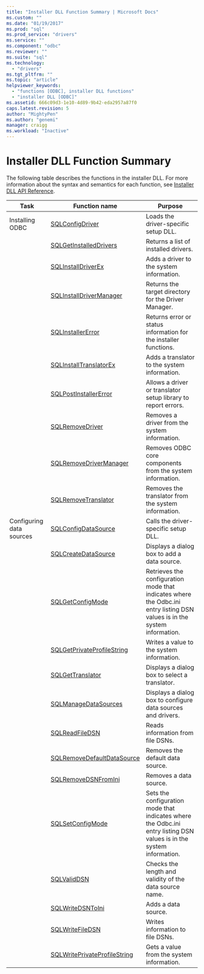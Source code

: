 ```yaml
---
title: "Installer DLL Function Summary | Microsoft Docs"
ms.custom: ""
ms.date: "01/19/2017"
ms.prod: "sql"
ms.prod_service: "drivers"
ms.service: ""
ms.component: "odbc"
ms.reviewer: ""
ms.suite: "sql"
ms.technology: 
  - "drivers"
ms.tgt_pltfrm: ""
ms.topic: "article"
helpviewer_keywords: 
  - "functions [ODBC], installer DLL functions"
  - "installer DLL [ODBC]"
ms.assetid: 666c09d3-1e10-4d89-9b42-eda2957a87f0
caps.latest.revision: 5
author: "MightyPen"
ms.author: "genemi"
manager: craigg
ms.workload: "Inactive"
---
```

# Installer DLL Function Summary
The following table describes the functions in the installer DLL. For more information about the syntax and semantics for each function, see [Installer DLL API Reference](../../../odbc/reference/syntax/installer-dll-api-reference-function.md).  
  
|Task|Function name|Purpose|  
|----------|-------------------|-------------|  
|Installing ODBC|[SQLConfigDriver](../../../odbc/reference/syntax/sqlconfigdriver-function.md)|Loads the driver-specific setup DLL.|  
||[SQLGetInstalledDrivers](../../../odbc/reference/syntax/sqlgetinstalleddrivers-function.md)|Returns a list of installed drivers.|  
||[SQLInstallDriverEx](../../../odbc/reference/syntax/sqlinstalldriverex-function.md)|Adds a driver to the system information.|  
||[SQLInstallDriverManager](../../../odbc/reference/syntax/sqlinstalldrivermanager-function.md)|Returns the target directory for the Driver Manager.|  
||[SQLInstallerError](../../../odbc/reference/syntax/sqlinstallererror-function.md)|Returns error or status information for the installer functions.|  
||[SQLInstallTranslatorEx](../../../odbc/reference/syntax/sqlinstalltranslatorex-function.md)|Adds a translator to the system information.|  
||[SQLPostInstallerError](../../../odbc/reference/syntax/sqlpostinstallererror-function.md)|Allows a driver or translator setup library to report errors.|  
||[SQLRemoveDriver](../../../odbc/reference/syntax/sqlremovedriver-function.md)|Removes a driver from the system information.|  
||[SQLRemoveDriverManager](../../../odbc/reference/syntax/sqlremovedrivermanager-function.md)|Removes ODBC core components from the system information.|  
||[SQLRemoveTranslator](../../../odbc/reference/syntax/sqlremovetranslator-function.md)|Removes the translator from the system information.|  
|Configuring data sources|[SQLConfigDataSource](../../../odbc/reference/syntax/sqlconfigdatasource-function.md)|Calls the driver-specific setup DLL.|  
||[SQLCreateDataSource](../../../odbc/reference/syntax/sqlcreatedatasource-function.md)|Displays a dialog box to add a data source.|  
||[SQLGetConfigMode](../../../odbc/reference/syntax/sqlgetconfigmode-function.md)|Retrieves the configuration mode that indicates where the Odbc.ini entry listing DSN values is in the system information.|  
||[SQLGetPrivateProfileString](../../../odbc/reference/syntax/sqlgetprivateprofilestring-function.md)|Writes a value to the system information.|  
||[SQLGetTranslator](../../../odbc/reference/syntax/sqlgettranslator-function.md)|Displays a dialog box to select a translator.|  
||[SQLManageDataSources](../../../odbc/reference/syntax/sqlmanagedatasources.md)|Displays a dialog box to configure data sources and drivers.|  
||[SQLReadFileDSN](../../../odbc/reference/syntax/sqlreadfiledsn-function.md)|Reads information from file DSNs.|  
||[SQLRemoveDefaultDataSource](../../../odbc/reference/syntax/sqlremovedefaultdatasource-function.md)|Removes the default data source.|  
||[SQLRemoveDSNFromIni](../../../odbc/reference/syntax/sqlremovedsnfromini-function.md)|Removes a data source.|  
||[SQLSetConfigMode](../../../odbc/reference/syntax/sqlsetconfigmode-function.md)|Sets the configuration mode that indicates where the Odbc.ini entry listing DSN values is in the system information.|  
||[SQLValidDSN](../../../odbc/reference/syntax/sqlvaliddsn-function.md)|Checks the length and validity of the data source name.|  
||[SQLWriteDSNToIni](../../../odbc/reference/syntax/sqlwritedsntoini-function.md)|Adds a data source.|  
||[SQLWriteFileDSN](../../../odbc/reference/syntax/sqlwritefiledsn-function.md)|Writes information to file DSNs.|  
||[SQLWritePrivateProfileString](../../../odbc/reference/syntax/sqlwriteprivateprofilestring-function.md)|Gets a value from the system information.|
